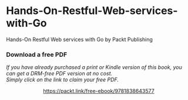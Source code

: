 # Hands-On-Restful-Web-services-with-Go
Hands-On Restful Web services with Go by Packt Publishing
### Download a free PDF

 <i>If you have already purchased a print or Kindle version of this book, you can get a DRM-free PDF version at no cost.<br>Simply click on the link to claim your free PDF.</i>
<p align="center"> <a href="https://packt.link/free-ebook/9781838643577">https://packt.link/free-ebook/9781838643577 </a> </p>
